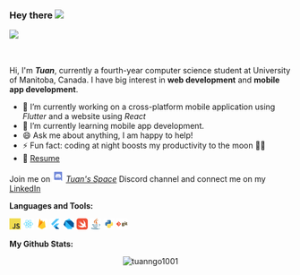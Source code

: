 ### Hey there <img src="https://media.giphy.com/media/hvRJCLFzcasrR4ia7z/giphy.gif" width="25px">

![](https://visitor-badge.glitch.me/badge?page_id=tuanngo1001.tuanngo1001)

<br />

Hi, I'm **_Tuan_**, currently a fourth-year computer science student at University of Manitoba, Canada. I have big interest in **web development** and **mobile app development**.

- 🔭 I’m currently working on a cross-platform mobile application using _Flutter_ and a website using _React_
- 🌱 I’m currently learning mobile app development.
- 😄 Ask me about anything, I am happy to help!
- ⚡ Fun fact: coding at night boosts my productivity to the moon 🚀🌙
- 📝 [Resume][website]

Join me on <code><img height="20" src="https://raw.githubusercontent.com/github/explore/80688e429a7d4ef2fca1e82350fe8e3517d3494d/topics/discord/discord.png"></code> [_Tuan's Space_][discord] Discord channel and connect me on my [LinkedIn][Linkedin]

**Languages and Tools:**  

<code><img height="20" src="https://raw.githubusercontent.com/github/explore/80688e429a7d4ef2fca1e82350fe8e3517d3494d/topics/javascript/javascript.png"></code>
<code><img height="20" src="https://raw.githubusercontent.com/github/explore/80688e429a7d4ef2fca1e82350fe8e3517d3494d/topics/react/react.png"></code>
<code><img height="20" src="https://raw.githubusercontent.com/github/explore/80688e429a7d4ef2fca1e82350fe8e3517d3494d/topics/firebase/firebase.png"></code>
<code><img height="20" src="https://raw.githubusercontent.com/github/explore/80688e429a7d4ef2fca1e82350fe8e3517d3494d/topics/flutter/flutter.png"></code>
<code><img height="20" src="https://raw.githubusercontent.com/github/explore/80688e429a7d4ef2fca1e82350fe8e3517d3494d/topics/dart/dart.png"></code>
<code><img height="20" src="https://raw.githubusercontent.com/github/explore/80688e429a7d4ef2fca1e82350fe8e3517d3494d/topics/swift/swift.png"></code>
<code><img height="20" src="https://raw.githubusercontent.com/github/explore/80688e429a7d4ef2fca1e82350fe8e3517d3494d/topics/java/java.png"></code>
<code><img height="20" src="https://raw.githubusercontent.com/github/explore/80688e429a7d4ef2fca1e82350fe8e3517d3494d/topics/python/python.png"></code>
<code><img height="20" src="https://raw.githubusercontent.com/github/explore/80688e429a7d4ef2fca1e82350fe8e3517d3494d/topics/git/git.png"></code>

**My Github Stats:**
<p align="center"> <img src="https://github-readme-stats.vercel.app/api?username=tuanngo1001&show_icons=true&theme=gotham" alt="tuanngo1001" />

[website]: https://tuanngo1001.github.io
[linkedin]: www.linkedin.com/in/tuanngo1001
[github]: https://github.com/tuanngo1001
[discord]: https://discord.gg/bGeG2Q3TT8
